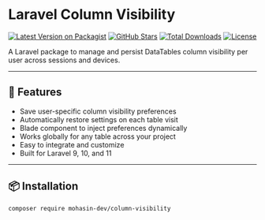 # Laravel Column Visibility

[![Latest Version on Packagist](https://img.shields.io/packagist/v/mohasin-dev/column-visibility.svg?style=flat-square)](https://packagist.org/packages/mohasin-dev/column-visibility)
[![GitHub Stars](https://img.shields.io/github/stars/mohasin-dev/column-visibility?style=flat-square)](https://github.com/mohasin-dev/column-visibility/stargazers)
[![Total Downloads](https://img.shields.io/packagist/dt/mohasin-dev/column-visibility.svg?style=flat-square)](https://packagist.org/packages/mohasin-dev/column-visibility)
[![License](https://img.shields.io/github/license/mohasin-dev/column-visibility?style=flat-square)](LICENSE)

A Laravel package to manage and persist DataTables column visibility per user across sessions and devices.

---

## 🚀 Features

- Save user-specific column visibility preferences
- Automatically restore settings on each table visit
- Blade component to inject preferences dynamically
- Works globally for any table across your project
- Easy to integrate and customize
- Built for Laravel 9, 10, and 11

---

## 📦 Installation

```bash
composer require mohasin-dev/column-visibility
